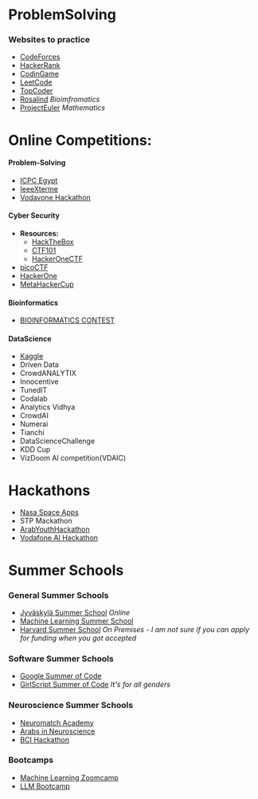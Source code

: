 # ProblemSolving

### Websites to practice

* [CodeForces](https://codeforces.com/)
* [HackerRank](https://www.hackerrank.com/dashboard)
* [CodinGame](https://www.codingame.com/)
* [LeetCode](https://leetcode.com/)
* [TopCoder](https://www.topcoder.com/challenges/?pageIndex=1)
* [Rosalind](http://rosalind.info/problems/locations/)  *Bioimfromatics*
* [ProjectEuler](https://projecteuler.net/) *Mathematics*


# Online Competitions:

#### Problem-Solving
* [ICPC Egypt](https://icpc.global/regionals/finder/ECPCQ)
* [IeeeXterme](https://ieeextreme.org/)
* [Vodavone Hackathon](https://hackathon.vodafone.com.eg/)

#### Cyber Security
* **Resources:**
  * [HackTheBox](https://www.hackthebox.com/hacker/ctf)
  * [CTF101](https://ctf101.org/)
  * [HackerOneCTF](https://ctf.hacker101.com/)
* [picoCTF](https://picoctf.com/)
* [HackerOne](https://www.hackerone.com/hacker101)
* [MetaHackerCup](https://www.facebook.com/codingcompetitions/hacker-cup)



#### Bioinformatics
* [BIOINFORMATICS CONTEST](https://bioinf.me/en/contest)

#### DataScience
* [Kaggle](https://www.kaggle.com/)
* Driven Data
* CrowdANALYTIX
* Innocentive
* TunedIT
* Codalab
* Analytics Vidhya
* CrowdAI
* Numerai
* Tianchi
* DataScienceChallenge
* KDD Cup
* VizDoom AI competition(VDAIC)

# Hackathons
* [Nasa Space Apps](https://www.spaceappschallenge.org/)
* STP Mackathon
* [ArabYouthHackathon](https://arabyouthhackathon.com/)
* [Vodafone AI Hackathon](https://aihackathon.vodafone.com.eg/)

# Summer Schools

### General Summer Schools
* [Jyväskylä Summer School](https://www.jyu.fi/en/study-with-us/summer-and-winter-schools/jyvaskyla-summer-school) *Online*
* [Machine Learning Summer School](http://mlss.cc/)
* [Harvard Summer School](https://summer.harvard.edu/) *On Premises - I am not sure if you can apply for funding when you got accepted*

### Software Summer Schools
* [Google Summer of Code](https://summerofcode.withgoogle.com/)
* [GirlScript Summer of Code](https://gssoc.girlscript.tech/) *It's for all genders*

### Neuroscience Summer Schools
* [Neuromatch Academy](https://portal.neuromatchacademy.org/sign-in)
* [Arabs in Neuroscience](https://www.arabsinneuro.org/)
* [BCI Hackathon](https://www.br41n.io/)

### Bootcamps
* [Machine Learning Zoomcamp](https://github.com/DataTalksClub/machine-learning-zoomcamp)
* [LLM Bootcamp](https://fullstackdeeplearning.com/llm-bootcamp/)
